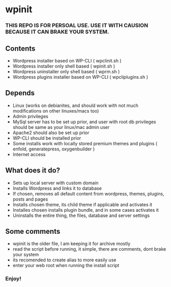 # wpinit
### THIS REPO IS FOR PERSOAL USE. USE IT WITH CAUSION BECAUSE IT CAN BRAKE YOUR SYSTEM.

## Contents
* Wordpress installer based on WP-CLI ( wpclinit.sh )
* Wordpress installer only shell based ( wpinit.sh )
* Wordpress uninstaller only shell based ( wprm.sh )
* Wordpress plugins installer based on WP-CLI ( wpcliplugins.sh )

## Depends
* Linux (works on debianites, and should work with not much modifications on other linuxes/macs too)
* Admin privileges
* MySql server has to be set up prior, and user with root db privileges should be same as your linux/mac admin user
* Apache2 should also be set up prior
* WP-CLI should be installed prior
* Some installs work with locally stored premium themes and plugins ( enfold, generatepress, oxygenbuilder )
* Internet access

## What does it do?
* Sets up local server with custom domain
* Installs Wordpress and links it to database
* If chosen, removes all default content from wordpress, themes, plugins, posts and pages
* Installs chosen theme, its child theme if applicable and activates it
* Installes chosen installs plugin bundle, and in some cases activates it
* Uninstalls the entire thing, the files, database and server settings

## Some comments
* wpinit is the older file, I am keeping it for archive mostly
* read the script before running, it simple, there are comments, dont brake your system
* its recomended to create alias to more easily use
* enter your web root when running the install script

### Enjoy!